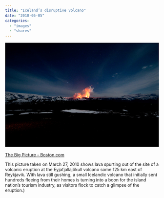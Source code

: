 ```yaml
---
title: "Iceland’s disruptive volcano"
date: "2010-05-05"
categories: 
  - "images"
  - "shares"
---
```


![](images/tumblr_l184kqK7Mh1qz4vrlo1_1280.jpg)

[The Big Picture - Boston.com](http://www.boston.com/bigpicture/2010/04/icelands_disruptive_volcano.html)

This picture taken on March 27, 2010 shows lava spurting out of the site of a volcanic eruption at the Eyjafjallajökull volcano some 125 km east of Reykjavik. With lava still gushing, a small Icelandic volcano that initially sent hundreds fleeing from their homes is turning into a boon for the island nation’s tourism industry, as visitors flock to catch a glimpse of the eruption.)
